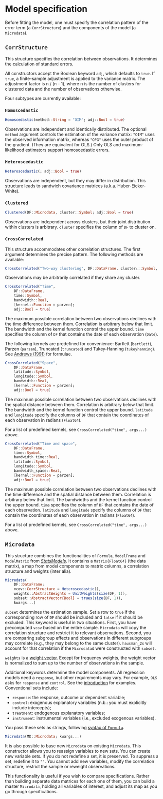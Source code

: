 # Model specification

Before fitting the model, one must specify the correlation pattern of the error term
(a `CorrStructure`) and the components of the model (a `Microdata`).

## `CorrStructure`

This structure specifies the correlation between observations.
It determines the calculation of standard errors.

All constructors accept the Boolean keyword `adj`, which defaults to `true`.
If `true`, a finite-sample adjustment is applied to the variance matrix.
The adjustment factor is n / (n - 1), where n is the number of clusters for clustered data
and the number of observations otherwise.

Four subtypes are currently available:

### `Homoscedastic`

```julia
Homoscedastic(method::String = "OIM"; adj::Bool = true)
```

Observations are independent and identically distributed.
The optional `method` argument controls the estimation of the variance matrix:
`"OIM"` uses the observed information matrix,
whereas `"OPG"` uses the outer product of the gradient.
(They are equivalent for OLS.)
Only OLS and maximum-likelihood estimators support homoscedastic errors.

### `Heteroscedastic`

```julia
Heteroscedastic(; adj::Bool = true)
```

Observations are independent, but they may differ in distribution.
This structure leads to sandwich covariance matrices (a.k.a. Huber-Eicker-White).

### `Clustered`

```julia
Clustered(DF::Microdata, cluster::Symbol; adj::Bool = true)
```

Observations are independent across clusters,
but their joint distribution within clusters is arbitrary.
`cluster` specifies the column of `DF` to cluster on.

### `CrossCorrelated`

This structure accommodates other correlation structures.
The first argument determines the precise pattern.
The following methods are available:

```julia
CrossCorrelated("Two-way clustering", DF::DataFrame, cluster₁::Symbol, cluster₂::Symbol; adj::Bool = true)
```

Observations may be arbitrarily correlated if they share any cluster.

```julia
CrossCorrelated("Time",
    DF::DataFrame,
    time::Symbol,
    bandwidth::Real,
    [kernel::Function = parzen];
    adj::Bool = true)
```

The maximum possible correlation between two observations declines
with the time difference between them. Correlation is arbitrary below that limit.
The bandwidth and the kernel function control the upper bound.
`time` specifies the column of `DF` that contains the date of each observation (`Date`).

The following kernels are predefined for convenience:
Bartlett (`bartlett`), Parzen (`parzen`), Truncated (`truncated`)
and Tukey-Hanning (`tukeyhanning`).
See [Andrews (1991)](http://jstor.org/stable/2938229) for formulae.

```julia
CrossCorrelated("Space",
    DF::DataFrame,
    latitude::Symbol,
    longitude::Symbol,
    bandwidth::Real,
    [kernel::Function = parzen];
    adj::Bool = true)
```

The maximum possible correlation between two observations declines
with the spatial distance between them. Correlation is arbitrary below that limit.
The bandwidth and the kernel function control the upper bound.
`latitude` and `longitude` specify the columns of `DF`
that contain the coordinates of each observation in radians (`Float64`).

For a list of predefined kernels, see `CrossCorrelated("time", args...)` above.

```julia
CrossCorrelated("Time and space",
    DF::DataFrame,
    time::Symbol,
    bandwidth_time::Real,
    latitude::Symbol,
    longitude::Symbol,
    bandwidth_space::Real,
    [kernel::Function = parzen];
    adj::Bool = true)
```

The maximum possible correlation between two observations declines
with the time difference and the spatial distance between them.
Correlation is arbitrary below that limit.
The bandwidths and the kernel function control the upper bound.
`time` specifies the column of `DF` that contains the date of each observation.
`latitude` and `longitude` specify the columns of `DF`
that contain the coordinates of each observation in radians (`Float64`).

For a list of predefined kernels, see `CrossCorrelated("time", args...)` above.

## `Microdata`

This structure combines the functionalities of `Formula`, `ModelFrame` and `ModelMatrix` from
[*StatsModels*](https://github.com/JuliaStats/StatsModels.jl).
It contains a `Matrix{Float64}` (the data matrix),
a map from model components to matrix columns,
a correlation structure and weights (inter alia).

```julia
Microdata(
    DF::DataFrame;
    vcov::CorrStructure = Heteroscedastic(),
    weights::AbstractWeights = UnitWeights(size(DF, 1)),
    subset::AbstractVector{Bool} = trues(size(DF, 1)),
    kwargs...)
```

`subset` determines the estimation sample.
Set a row to `true` if the corresponding row of `DF` should be included
and `false` if it should be excluded.
This keyword is useful in two situations.
First, you have precomputed `vcov` based on the entire sample.
`Microdata` will copy the correlation structure and restrict it to relevant observations.
Second, you are comparing subgroup effects
and observations in different subgroups may correlate
(e.g., they may belong to the same cluster).
`hausman_2s` will account for that correlation
if the `Microdata`s were constructed with `subset`.

`weights` is a [weight vector](http://juliastats.github.io/StatsBase.jl/stable/weights.html).
Except for frequency weights, the weight vector is normalized
to sum up to the number of observations in the sample.

Additional keywords determine the model components.
All regression models need a `response`, but other requirements may vary.
For example, `OLS` asks for `response` and `control`.
See the [introduction](#getting-started) for examples. Conventional sets include:

- `response`: the response, outcome or dependent variable;
- `control`: exogenous explanatory variables (n.b.: you must explicitly include intercepts);
- `treatment`: endogenous explanatory variables;
- `instrument`: instrumental variables (i.e., excluded exogenous variables).

You pass these sets as strings, following
[syntax of `Formula`](http://juliastats.github.io/StatsModels.jl/latest/formula.html).

```julia
Microdata(MD::Microdata; kwargs...)
```

It is also possible to base new `Microdata` on existing `Microdata`.
This constructor allows you to reassign variables to new sets.
You can create new variable sets. If you do not redefine a set, it is preserved.
To suppress a set, redefine it to `""`.
You cannot add new variables, modify the correlation structure, restrict the sample
or reweight observations.

This functionality is useful if you wish to compare specifications.
Rather than building separate data matrices for each one of them,
you can build a master `Microdata`, holding all variables of interest,
and adjust its map as you go through specifications.
